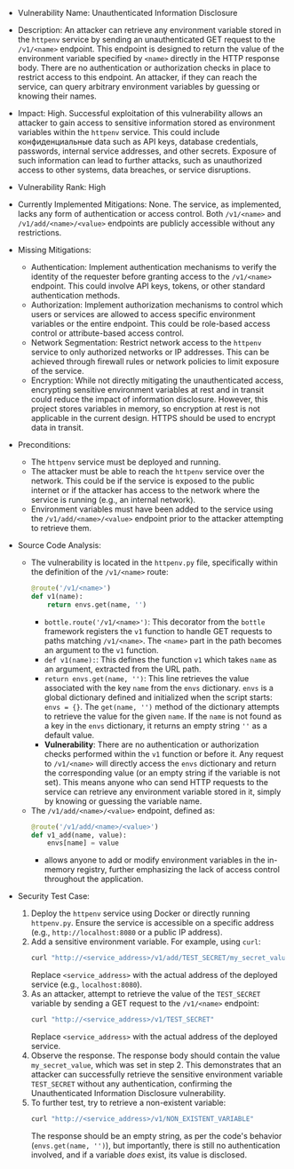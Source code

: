 - Vulnerability Name: Unauthenticated Information Disclosure
- Description: An attacker can retrieve any environment variable stored in the `httpenv` service by sending an unauthenticated GET request to the `/v1/<name>` endpoint. This endpoint is designed to return the value of the environment variable specified by `<name>` directly in the HTTP response body. There are no authentication or authorization checks in place to restrict access to this endpoint. An attacker, if they can reach the service, can query arbitrary environment variables by guessing or knowing their names.
- Impact: High. Successful exploitation of this vulnerability allows an attacker to gain access to sensitive information stored as environment variables within the `httpenv` service. This could include конфиденциальные data such as API keys, database credentials, passwords, internal service addresses, and other secrets. Exposure of such information can lead to further attacks, such as unauthorized access to other systems, data breaches, or service disruptions.
- Vulnerability Rank: High
- Currently Implemented Mitigations: None. The service, as implemented, lacks any form of authentication or access control. Both `/v1/<name>` and `/v1/add/<name>/<value>` endpoints are publicly accessible without any restrictions.
- Missing Mitigations:
    - Authentication: Implement authentication mechanisms to verify the identity of the requester before granting access to the `/v1/<name>` endpoint. This could involve API keys, tokens, or other standard authentication methods.
    - Authorization: Implement authorization mechanisms to control which users or services are allowed to access specific environment variables or the entire endpoint. This could be role-based access control or attribute-based access control.
    - Network Segmentation: Restrict network access to the `httpenv` service to only authorized networks or IP addresses. This can be achieved through firewall rules or network policies to limit exposure of the service.
    - Encryption: While not directly mitigating the unauthenticated access, encrypting sensitive environment variables at rest and in transit could reduce the impact of information disclosure. However, this project stores variables in memory, so encryption at rest is not applicable in the current design. HTTPS should be used to encrypt data in transit.
- Preconditions:
    - The `httpenv` service must be deployed and running.
    - The attacker must be able to reach the `httpenv` service over the network. This could be if the service is exposed to the public internet or if the attacker has access to the network where the service is running (e.g., an internal network).
    - Environment variables must have been added to the service using the `/v1/add/<name>/<value>` endpoint prior to the attacker attempting to retrieve them.
- Source Code Analysis:
    - The vulnerability is located in the `httpenv.py` file, specifically within the definition of the `/v1/<name>` route:
      ```python
      @route('/v1/<name>')
      def v1(name):
          return envs.get(name, '')
      ```
      - `bottle.route('/v1/<name>')`: This decorator from the `bottle` framework registers the `v1` function to handle GET requests to paths matching `/v1/<name>`. The `<name>` part in the path becomes an argument to the `v1` function.
      - `def v1(name):`: This defines the function `v1` which takes `name` as an argument, extracted from the URL path.
      - `return envs.get(name, '')`: This line retrieves the value associated with the key `name` from the `envs` dictionary. `envs` is a global dictionary defined and initialized when the script starts: `envs = {}`. The `get(name, '')` method of the dictionary attempts to retrieve the value for the given `name`. If the `name` is not found as a key in the `envs` dictionary, it returns an empty string `''` as a default value.
      - **Vulnerability**: There are no authentication or authorization checks performed within the `v1` function or before it. Any request to `/v1/<name>` will directly access the `envs` dictionary and return the corresponding value (or an empty string if the variable is not set). This means anyone who can send HTTP requests to the service can retrieve any environment variable stored in it, simply by knowing or guessing the variable name.
    - The `/v1/add/<name>/<value>` endpoint, defined as:
      ```python
      @route('/v1/add/<name>/<value>')
      def v1_add(name, value):
          envs[name] = value
      ```
      - allows anyone to add or modify environment variables in the in-memory registry, further emphasizing the lack of access control throughout the application.

- Security Test Case:
    1. Deploy the `httpenv` service using Docker or directly running `httpenv.py`. Ensure the service is accessible on a specific address (e.g., `http://localhost:8080` or a public IP address).
    2. Add a sensitive environment variable. For example, using `curl`:
       ```bash
       curl "http://<service_address>/v1/add/TEST_SECRET/my_secret_value"
       ```
       Replace `<service_address>` with the actual address of the deployed service (e.g., `localhost:8080`).
    3. As an attacker, attempt to retrieve the value of the `TEST_SECRET` variable by sending a GET request to the `/v1/<name>` endpoint:
       ```bash
       curl "http://<service_address>/v1/TEST_SECRET"
       ```
       Replace `<service_address>` with the actual address of the deployed service.
    4. Observe the response. The response body should contain the value `my_secret_value`, which was set in step 2. This demonstrates that an attacker can successfully retrieve the sensitive environment variable `TEST_SECRET` without any authentication, confirming the Unauthenticated Information Disclosure vulnerability.
    5. To further test, try to retrieve a non-existent variable:
       ```bash
       curl "http://<service_address>/v1/NON_EXISTENT_VARIABLE"
       ```
       The response should be an empty string, as per the code's behavior (`envs.get(name, '')`), but importantly, there is still no authentication involved, and if a variable *does* exist, its value is disclosed.